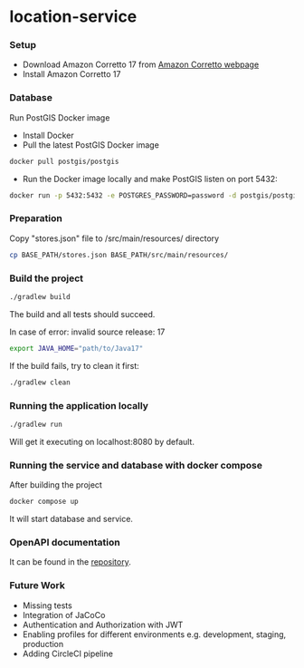 # location-service

### Setup

 - Download Amazon Corretto 17 from [Amazon Corretto webpage](https://docs.aws.amazon.com/corretto/latest/corretto-17-ug/downloads-list.html)
 - Install Amazon Corretto 17

### Database

Run PostGIS Docker image 
- Install Docker
- Pull the latest PostGIS Docker image

```sh
docker pull postgis/postgis
```
- Run the Docker image locally and make PostGIS listen on port 5432:
```sh
docker run -p 5432:5432 -e POSTGRES_PASSWORD=password -d postgis/postgis
```

### Preparation
Copy "stores.json" file to /src/main/resources/ directory

```sh
cp BASE_PATH/stores.json BASE_PATH/src/main/resources/
```
### Build the project

```sh
./gradlew build
```

The build and all tests should succeed.

In case of error: invalid source release: 17
```sh
export JAVA_HOME="path/to/Java17"
```

If the build fails, try to clean it first:

```sh
./gradlew clean
```

### Running the application locally

```sh
./gradlew run
```

Will get it executing on localhost:8080 by default.

### Running the service and database with docker compose

After building the project
```sh
docker compose up
```
It will start database and service.

### OpenAPI documentation

It can be found in the [repository](src/main/resources/docs/openapi.yaml).

### Future Work
- Missing tests
- Integration of JaCoCo
- Authentication and Authorization with JWT
- Enabling profiles for different environments e.g. development, staging, production
- Adding CircleCI pipeline



